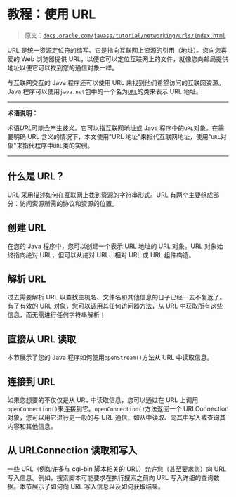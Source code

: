 # 教程：使用 URL

> 原文：[`docs.oracle.com/javase/tutorial/networking/urls/index.html`](https://docs.oracle.com/javase/tutorial/networking/urls/index.html)

URL 是统一资源定位符的缩写。它是指向互联网上资源的引用（地址）。您向您喜爱的 Web 浏览器提供 URL，以便它可以定位互联网上的文件，就像您向邮局提供地址以便它可以找到您的通信对象一样。

与互联网交互的 Java 程序还可以使用 URL 来找到他们希望访问的互联网资源。Java 程序可以使用`java.net`包中的一个名为[`URL`](https://docs.oracle.com/javase/8/docs/api/java/net/URL.html)的类来表示 URL 地址。

* * *

**术语说明：**

术语*URL*可能会产生歧义。它可以指互联网地址或 Java 程序中的`URL`对象。在需要明确 URL 含义的情况下，本文使用"URL 地址"来指代互联网地址，使用"`URL`对象"来指代程序中`URL`类的实例。

* * *

## 什么是 URL？

URL 采用描述如何在互联网上找到资源的字符串形式。URL 有两个主要组成部分：访问资源所需的协议和资源的位置。

## 创建 URL

在您的 Java 程序中，您可以创建一个表示 URL 地址的 URL 对象。URL 对象始终指向绝对 URL，但可以从绝对 URL、相对 URL 或 URL 组件构造。

## 解析 URL

过去需要解析 URL 以查找主机名、文件名和其他信息的日子已经一去不复返了。有了有效的 URL 对象，您可以调用其任何访问器方法，从 URL 中获取所有这些信息，而无需进行任何字符串解析！

## 直接从 URL 读取

本节展示了您的 Java 程序如何使用`openStream()`方法从 URL 中读取信息。

## 连接到 URL

如果您想要的不仅仅是从 URL 中读取信息，您可以通过在 URL 上调用`openConnection()`来连接到它。`openConnection()`方法返回一个 URLConnection 对象，您可以用它进行更一般的与 URL 通信，如从中读取、向其中写入或查询其内容和其他信息。

## 从 URLConnection 读取和写入

一些 URL（例如许多与 cgi-bin 脚本相关的 URL）允许您（甚至要求您）向 URL 写入信息。例如，搜索脚本可能要求在执行搜索之前向 URL 写入详细的查询数据。本节展示了如何向 URL 写入信息以及如何获取结果。
